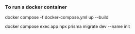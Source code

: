 ### To run a docker container

docker compose -f docker-compose.yml up --build

docker compose exec app npx prisma migrate dev --name init
